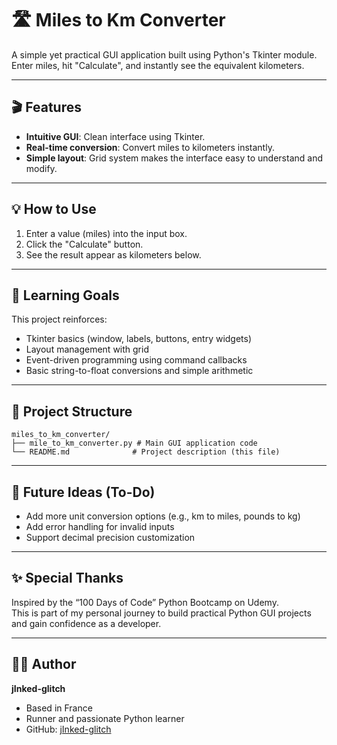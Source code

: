 # 🛣️ Miles to Km Converter

A simple yet practical GUI application built using Python's Tkinter module.  
Enter miles, hit "Calculate", and instantly see the equivalent kilometers.

---

## 🎬 Features

- **Intuitive GUI**: Clean interface using Tkinter.
- **Real-time conversion**: Convert miles to kilometers instantly.
- **Simple layout**: Grid system makes the interface easy to understand and modify.

---

## 💡 How to Use

1. Enter a value (miles) into the input box.
2. Click the "Calculate" button.
3. See the result appear as kilometers below.

---

## 🧠 Learning Goals

This project reinforces:

- Tkinter basics (window, labels, buttons, entry widgets)
- Layout management with grid
- Event-driven programming using command callbacks
- Basic string-to-float conversions and simple arithmetic

---

## 📁 Project Structure

```
miles_to_km_converter/
├── mile_to_km_converter.py # Main GUI application code
└── README.md              # Project description (this file)
```


---

## 🏃 Future Ideas (To-Do)

- Add more unit conversion options (e.g., km to miles, pounds to kg)
- Add error handling for invalid inputs
- Support decimal precision customization

---

## ✨ Special Thanks

Inspired by the “100 Days of Code” Python Bootcamp on Udemy.  
This is part of my personal journey to build practical Python GUI projects and gain confidence as a developer.

---

## 🧑‍💻 Author

**jInked-glitch**

- Based in France
- Runner and passionate Python learner
- GitHub: [jInked-glitch](https://github.com/jInked-glitch)


